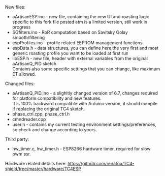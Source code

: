 New files:
- aArtisanESP.ino - new file, containing the new UI and roasting logic specific to this fork
file posted atm is a limited version, still work in progress
- SGfilters.ino - RoR computation based on Savitsky Golay smooth/filtering
- espProfiles.ino - profile related EEPROM management functions
- espData.h - data structures, you can define here the very first and most generic roasting profile you want to be loaded at first run
- libESP.h - new file, header with external variables from the original aArtisanQ_PID sketch.\
Contains also some specific settings that you can change, like maximum ET allowed.

Changed files:
- aArtisanQ_PID.ino - a slighltly changed version of 6.7, changes required for platform compatibility and new features.\
It  is 100% backward compatible with Arduino version, it should compile if replacing the original TC4 sketch.
- phase_ctrl.cpp, phase_ctrl.h
- cmndreader.cpp
- user.h - contains my current testing environment settings/preferences, so check and change according to yours.

Third party:
- hw_timer.c, hw_timer.h - ESP8266 hardware timer, required for slow pwm ssr.

Hardware related details here:
https://github.com/renatoa/TC4-shield/tree/master/hardware/TC4ESP

